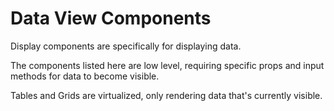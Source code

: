 <!--
@name = 'data-view'
-->

# Data View Components

Display components are specifically for displaying data.

The components listed here are low level, requiring specific props and input
methods for data to become visible.

Tables and Grids are virtualized, only rendering data that's currently visible.
